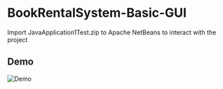# BookRentalSystem-Basic-GUI

Import JavaApplication1Test.zip to Apache NetBeans to interact with the project


## Demo
<img src="https://github.com/Chris-Gari/BookRentalSystem-Basic-GUI/blob/main/demo.gif" alt="Demo">
